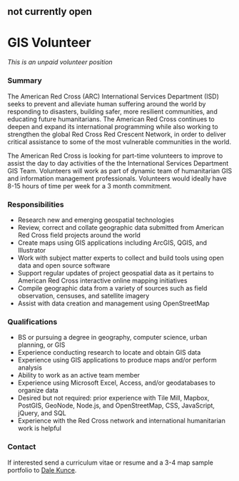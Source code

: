 ## not currently open

GIS Volunteer
========
*This is an unpaid volunteer position*

### Summary
The American Red Cross (ARC) International Services Department (ISD) seeks to prevent and alleviate human suffering around the world by responding to disasters, building safer, more resilient communities, and educating future humanitarians. The American Red Cross continues to deepen and expand its international programming while also working to strengthen the global Red Cross Red Crescent Network, in order to deliver critical assistance to some of the most vulnerable communities in the world.

The American Red Cross is looking for part-time volunteers to improve to assist the day to day activities of the the International Services Department GIS Team.  Volunteers will work as part of dynamic team of humanitarian GIS and information management professionals.  Volunteers would ideally have 8-15 hours of time per week for a 3 month commitment.

### Responsibilities
- Research new and emerging geospatial technologies
- Review, correct and collate geographic data submitted from American Red Cross field projects around the world
- Create maps using GIS applications including ArcGIS, QGIS, and Illustrator
- Work with subject matter experts to collect and build tools using open data and open source software
- Support regular updates of project geospatial data as it pertains to American Red Cross interactive online mapping initiatives
- Compile geographic data from a variety of sources such as field observation, censuses, and satellite imagery
- Assist with data creation and management using OpenStreetMap

### Qualifications
- BS or pursuing a degree in geography, computer science, urban planning, or GIS
- Experience conducting research to locate and obtain GIS data
- Experience using GIS applications to produce maps and/or perform analysis
- Ability to work as an active team member
- Experience using Microsoft Excel, Access, and/or geodatabases to organize data
- Desired but not required:  prior experience with Tile Mill, Mapbox, PostGIS, GeoNode, Node.js, and OpenStreetMap, CSS, JavaScript, jQuery, and SQL
- Experience with the Red Cross network and international humanitarian work is helpful

### Contact
If interested send a curriculum vitae or resume and a 3-4 map sample portfolio to [Dale Kunce](mailto://dale.kunce@redcross.org).
